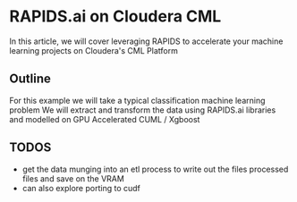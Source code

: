 # RAPIDS.ai on Cloudera CML

In this article, we will cover leveraging RAPIDS to accelerate your machine learning projects on Cloudera's CML Platform

## Outline

For this example we will take a typical classification machine learning problem
We will extract and transform the data using RAPIDS.ai libraries and modelled on GPU Accelerated CUML / Xgboost

## TODOS

- get the data munging into an etl process to write out the files processed files and save on the VRAM
- can also explore porting to cudf